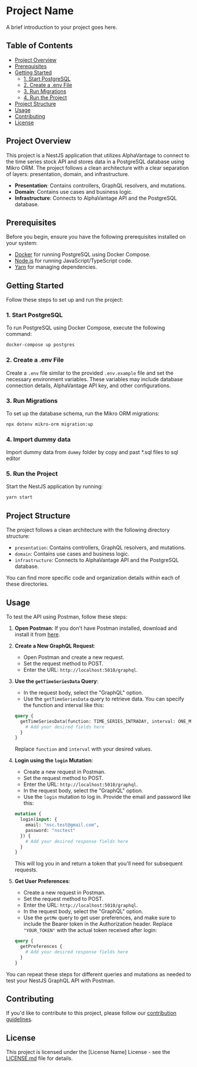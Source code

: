 # Project Name

A brief introduction to your project goes here.

## Table of Contents

- [Project Overview](#project-overview)
- [Prerequisites](#prerequisites)
- [Getting Started](#getting-started)
  - [1. Start PostgreSQL](#1-start-postgresql)
  - [2. Create a .env File](#2-create-a-env-file)
  - [3. Run Migrations](#3-run-migrations)
  - [4. Run the Project](#4-run-the-project)
- [Project Structure](#project-structure)
- [Usage](#usage)
- [Contributing](#contributing)
- [License](#license)

## Project Overview

This project is a NestJS application that utilizes AlphaVantage to connect to the time series stock API and stores data in a PostgreSQL database using Mikro ORM. The project follows a clean architecture with a clear separation of layers: presentation, domain, and infrastructure.

- **Presentation**: Contains controllers, GraphQL resolvers, and mutations.
- **Domain**: Contains use cases and business logic.
- **Infrastructure**: Connects to AlphaVantage API and the PostgreSQL database.

## Prerequisites

Before you begin, ensure you have the following prerequisites installed on your system:

- [Docker](https://www.docker.com/) for running PostgreSQL using Docker Compose.
- [Node.js](https://nodejs.org/) for running JavaScript/TypeScript code.
- [Yarn](https://classic.yarnpkg.com/en/docs/install) for managing dependencies.

## Getting Started

Follow these steps to set up and run the project:

### 1. Start PostgreSQL

To run PostgreSQL using Docker Compose, execute the following command:

```bash
docker-compose up postgres
```

### 2. Create a .env File

Create a `.env` file similar to the provided `.env.example` file and set the necessary environment variables. These variables may include database connection details, AlphaVantage API key, and other configurations.

### 3. Run Migrations

To set up the database schema, run the Mikro ORM migrations:

```bash
npx dotenv mikro-orm migration:up
```

### 4. Import dummy data

Import dummy data from `dummy` folder by copy and past \*.sql files to sql editor

### 5. Run the Project

Start the NestJS application by running:

```bash
yarn start
```

## Project Structure

The project follows a clean architecture with the following directory structure:

- `presentation`: Contains controllers, GraphQL resolvers, and mutations.
- `domain`: Contains use cases and business logic.
- `infrastructure`: Connects to AlphaVantage API and the PostgreSQL database.

You can find more specific code and organization details within each of these directories.

## Usage

To test the API using Postman, follow these steps:

1. **Open Postman**: If you don't have Postman installed, download and install it from [here](https://www.postman.com/).

2. **Create a New GraphQL Request**:

   - Open Postman and create a new request.
   - Set the request method to POST.
   - Enter the URL: `http://localhost:5010/graphql`.

3. **Use the `getTimeSeriesData` Query**:

   - In the request body, select the "GraphQL" option.
   - Use the `getTimeSeriesData` query to retrieve data. You can specify the function and interval like this:

   ```graphql
   query {
     getTimeSeriesData(function: TIME_SERIES_INTRADAY, interval: ONE_MIN) {
       # Add your desired fields here
     }
   }
   ```

   Replace `function` and `interval` with your desired values.

4. **Login using the `login` Mutation**:

   - Create a new request in Postman.
   - Set the request method to POST.
   - Enter the URL: `http://localhost:5010/graphql`.
   - In the request body, select the "GraphQL" option.
   - Use the `login` mutation to log in. Provide the email and password like this:

   ```graphql
   mutation {
     login(input: {
       email: "nsc.test@gmail.com",
       password: "nsctest"
     }) {
       # Add your desired response fields here
     }
   }
   ```

   This will log you in and return a token that you'll need for subsequent requests.

5. **Get User Preferences**:

   - Create a new request in Postman.
   - Set the request method to POST.
   - Enter the URL: `http://localhost:5010/graphql`.
   - In the request body, select the "GraphQL" option.
   - Use the `getMe` query to get user preferences, and make sure to include the Bearer token in the Authorization header. Replace `"YOUR_TOKEN"` with the actual token received after login:

   ```graphql
   query {
     getPreferences {
       # Add your desired response fields here
     }
   }
   ```

You can repeat these steps for different queries and mutations as needed to test your NestJS GraphQL API with Postman.

## Contributing

If you'd like to contribute to this project, please follow our [contribution guidelines](CONTRIBUTING.md).

## License

This project is licensed under the [License Name] License - see the [LICENSE.md](LICENSE.md) file for details.
